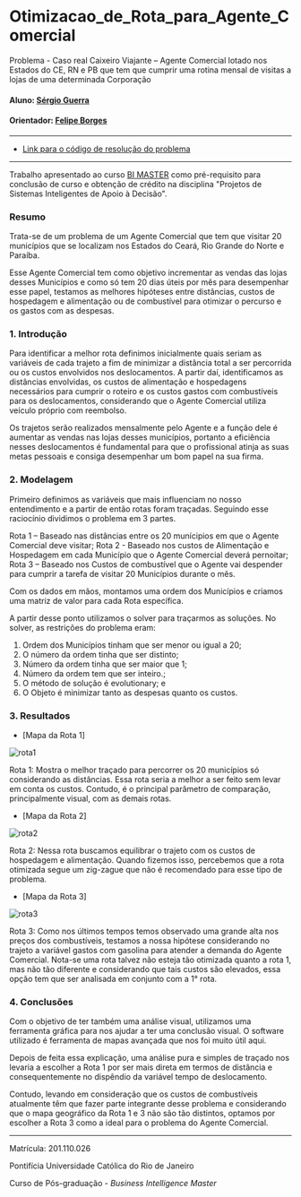 # Otimizacao_de_Rota_para_Agente_Comercial

Problema - Caso real Caixeiro Viajante – Agente Comercial lotado nos Estados do CE, RN e PB que tem que cumprir uma rotina mensal de visitas a lojas de uma determinada Corporação

#### Aluno: [Sérgio Guerra](https://github.com/sgustavobr)
#### Orientador: [Felipe Borges](https://github.com/FelipeBorgesC)

---

- [Link para o código de resolução do problema](https://github.com/sgustavobr/Trabalho-Final-Master-BI/blob/main/Controle%20de%20visita%20e%20distribui%C3%A7%C3%A3o%20de%20Chips_VF.xlsx)

---

Trabalho apresentado ao curso [BI MASTER](https://ica.puc-rio.ai/bi-master) como pré-requisito para conclusão de curso e obtenção de crédito na disciplina "Projetos de Sistemas Inteligentes de Apoio à Decisão".

### Resumo

Trata-se de um problema de um Agente Comercial que tem que visitar 20 municípios que se localizam nos Estados do Ceará, Rio Grande do Norte e Paraíba.

Esse Agente Comercial tem como objetivo incrementar as vendas das lojas desses Municípios e como só tem 20 dias úteis por mês para desempenhar esse papel, testamos as melhores hipóteses entre distâncias, custos de hospedagem e alimentação ou de combustível para otimizar o percurso e os gastos com as despesas.


### 1. Introdução

Para identificar a melhor rota definimos inicialmente quais seriam as variáveis de cada trajeto a fim de minimizar a distância total a ser percorrida ou os custos envolvidos nos deslocamentos. A partir daí, identificamos as distâncias envolvidas, os custos de alimentação e hospedagens necessários para cumprir o roteiro e os custos gastos com combustíveis para os deslocamentos, considerando que o Agente Comercial utiliza veículo próprio com reembolso.

Os trajetos serão realizados mensalmente pelo Agente e a função dele é aumentar as vendas nas lojas desses municípios, portanto a eficiência nesses deslocamentos é fundamental para que o profissional atinja as suas metas pessoais e consiga desempenhar um bom papel na sua firma.


### 2. Modelagem

Primeiro definimos as variáveis que mais influenciam no nosso entendimento e a partir de então rotas foram traçadas. Seguindo esse raciocínio dividimos o problema em 3 partes.

Rota 1 – Baseado nas distâncias entre os 20 munícipios em que o Agente Comercial deve visitar;
Rota 2 - Baseado nos custos de Alimentação e Hospedagem em cada Município que o Agente Comercial deverá pernoitar;
Rota 3 – Baseado nos Custos de combustível que o Agente vai despender para cumprir a tarefa de visitar 20 Municípios durante o mês.


Com os dados em mãos, montamos uma ordem dos Municípios e criamos uma matriz de valor para cada Rota específica.

A partir desse ponto utilizamos o solver para traçarmos as soluções. No solver, as restrições do problema eram:

1.	Ordem dos Municípios tinham que ser menor ou igual a 20;
2.	O número da ordem tinha que ser distinto;
3.	Número da ordem tinha que ser maior que 1;
4.	Número da ordem tem que ser inteiro.;
5.	O método de solução é evolutionary; e
6.	O Objeto é minimizar tanto as despesas quanto os custos.


### 3. Resultados

- [Mapa da Rota 1]

![rota1](https://github.com/sgustavobr/Trabalho-Final-Master-BI/blob/main/Rotas/Rota1.jpg "Rota 1")

Rota 1: Mostra o melhor traçado para percorrer os 20 municípios só considerando as distâncias. Essa rota seria a melhor a ser feito sem levar em conta os custos. Contudo, é o principal parâmetro de comparação, principalmente visual, com as demais rotas.

- [Mapa da Rota 2]

![rota2](https://github.com/sgustavobr/Trabalho-Final-Master-BI/blob/main/Rotas/Rota2.jpg "Rota 2")

Rota 2: Nessa rota buscamos equilibrar o trajeto com os custos de hospedagem e alimentação. Quando fizemos isso, percebemos que a rota otimizada segue um zig-zague que não é recomendado para esse tipo de problema.

- [Mapa da Rota 3]

![rota3](https://github.com/sgustavobr/Trabalho-Final-Master-BI/blob/main/Rotas/Rota3.jpg "Rota 3")

Rota 3: Como nos últimos tempos temos observado uma grande alta nos preços dos combustíveis, testamos a nossa hipótese considerando no trajeto a variável gastos com gasolina para atender a demanda do Agente Comercial. Nota-se uma rota talvez não esteja tão otimizada quanto a rota 1, mas não tão diferente e considerando que tais custos são elevados, essa opção tem que ser analisada em conjunto com a 1° rota.


### 4. Conclusões

Com o objetivo de ter também uma análise visual, utilizamos uma ferramenta gráfica para nos ajudar a ter uma conclusão visual. O software utilizado é ferramenta de mapas avançada que nos foi muito útil aqui.

Depois de feita essa explicação, uma análise pura e simples de traçado nos levaria a escolher a Rota 1 por ser mais direta em termos de distância e consequentemente no dispêndio da variável tempo de deslocamento.

Contudo, levando em consideração que os custos de combustíveis atualmente têm que fazer parte integrante desse problema e considerando que o mapa geográfico da Rota 1 e 3 não são tão distintos, optamos por escolher a Rota 3 como a ideal para o problema do Agente Comercial.

---

Matrícula: 201.110.026

Pontifícia Universidade Católica do Rio de Janeiro

Curso de Pós-graduação - *Business Intelligence Master*

